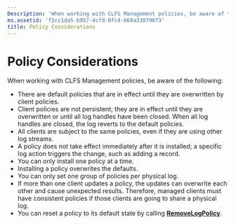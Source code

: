 ```yaml
---
Description: 'When working with CLFS Management policies, be aware of the following:'
ms.assetid: 'f2cc1da5-b957-4cfd-8fc4-b68a33079073'
title: Policy Considerations
---
```


# Policy Considerations

When working with CLFS Management policies, be aware of the following:

-   There are default policies that are in effect until they are overwritten by client policies.
-   Client policies are not persistent; they are in effect until they are overwritten or until all log handles have been closed. When all log handles are closed, the log reverts to the default policies.
-   All clients are subject to the same policies, even if they are using other log streams.
-   A policy does not take effect immediately after it is installed; a specific log action triggers the change, such as adding a record.
-   You can only install one policy at a time.
-   Installing a policy overwrites the defaults.
-   You can only set one group of policies per physical log.
-   If more than one client updates a policy, the updates can overwrite each other and cause unexpected results. Therefore, managed clients must have consistent policies if those clients are going to share a physical log.
-   You can reset a policy to its default state by calling [**RemoveLogPolicy**](removelogpolicy.md).

 

 



